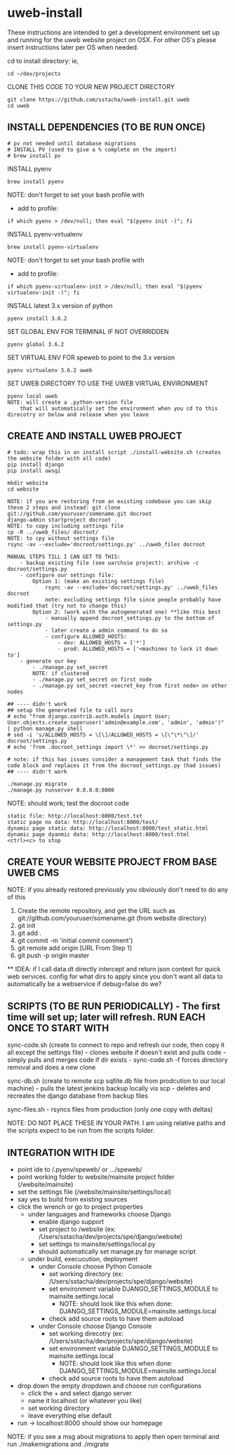 # uweb-install
These instructions are intended to get a development environment set up and running for the uweb website project on OSX.  For other OS's please insert instructions later per OS when needed.

cd to install directory: ie, 
``` ShellSession
cd ~/dev/projects
```

CLONE THIS CODE TO YOUR NEW PROJECT DIRECTORY
``` ShellSession
git clone https://github.com/sstacha/uweb-install.git uweb 
cd uweb
```

INSTALL DEPENDENCIES (TO BE RUN ONCE) 
--------
``` ShellSession
# pv not needed until database migrations
# INSTALL PV (used to give a % complete on the import)
# brew install pv
```

INSTALL pyenv
``` ShellSession
brew install pyenv
```
NOTE: don't forget to set your bash profile with
- add to profile: 
``` ShellSession 
if which pyenv > /dev/null; then eval "$(pyenv init -)"; fi
```

INSTALL pyenv-virtualenv
``` ShellSession
brew install pyenv-virtualenv
```
NOTE: don't forget to set your bash profile with
- add to profile: 
``` ShellSession
if which pyenv-virtualenv-init > /dev/null; then eval "$(pyenv virtualenv-init -)"; fi
```

INSTALL latest 3.x version of python
``` ShellSession
pyenv install 3.6.2
```

SET GLOBAL ENV FOR TERMINAL IF NOT OVERRIDDEN
``` ShellSession
pyenv global 3.6.2
```

SET VIRTUAL ENV FOR speweb to point to the 3.x version
``` ShellSession
pyenv virtualenv 3.6.2 uweb
```

SET UWEB DIRECTORY TO USE THE UWEB VIRTUAL ENVIRONMENT
``` ShellSession
pyenv local uweb
NOTE: will create a .python-version file
    that will automatically set the environment when you cd to this direcotry or below and release when you leave
```

CREATE AND INSTALL UWEB PROJECT
--------
``` ShellSession
# todo: wrap this in an install script ./install-website.sh (creates the website folder with all code)
pip install django
pip install uwsgi

mkdir website
cd website

NOTE: if you are restoring from an existing codebase you can skip these 2 steps and instead: git clone git://github.com/youruser/somename.git docroot
django-admin startproject docroot .
NOTE: to copy including settings file
cp -R ../uweb_files/ docroot/
NOTE: to cpy without settings file
rsync -av --exclude='docroot/settings.py' ../uweb_files docroot

MANUAL STEPS TILL I CAN GET TO THIS:
    - backup existing file (see uarchvie project): archive -c docroot/settings.py
    - configure our settings file:
        Option 1: (make an existing settings file)
            rsync -av --exclude='docroot/settings.py' ../uweb_files docroot
            note: excluding settings file since people probably have modified that (try not to change this)
        Option 2: (work with the autogenerated one) **like this best
            - manually append docroot_settings.py to the bottom of settings.py
            - later create a admin command to do so
            - configure ALLOWED_HOSTS:
                - dev: ALLOWED_HOSTS = ['*']
                - prod: ALLOWED_HOSTS = ['<machines to lock it down to']
    - generate our key
        - ./manage.py set_secret
        NOTE: if clustered
        - ./manage.py set_secret on first node
        - ./manage.py set_secret <secret_key from first node> on other nodes

## ---- didn't work
## setup the generated file to call ours
# echo "from django.contrib.auth.models import User; User.objects.create_superuser('admin@example.com', 'admin', 'admin')" | python manage.py shell
# sed -i 's/ALLOWED_HOSTS = \[\]/ALLOWED_HOSTS = \[\"\*\"\]/' docroot/settings.py
# echo 'from .docroot_settings import \*' >> docroot/settings.py

# note: if this has issues consider a management task that finds the code block and replaces it from the docroot_settings.py (had issues)
## ---- didn't work

./manage.py migrate
./manage.py runserver 0.0.0.0:8000

```

NOTE: should work; test the docroot code
```
static file: http://localhost:8000/test.txt
static page no data: http://localhost:8000/test/
dynamic page static data: http://localhost:8000/test_static.html
dynamic page dyanmic data: http://localhost:8000/test.html
<ctrl><c> to stop
```

CREATE YOUR WEBSITE PROJECT FROM BASE UWEB CMS
--------
NOTE: if you already restored previously you obviously don't need to do any of this
1) Create the remote repository, and get the URL such as git://github.com/youruser/somename.git
(from website directory)
2) git init
3) git add .
4) git commit -m 'initial commit comment')
5) git remote add origin [URL From Step 1]
6) git push -p origin master


** IDEA: if I call data.dt directly intercept and return json context for quick web services. config for what dirs to apply since you don't want all data to automatically be a webservice if debug=false do we?

SCRIPTS (TO BE RUN PERIODICALLY) - The first time will set up; later will refresh. RUN EACH ONCE TO START WITH
--------

sync-code.sh (create to connect to repo and refresh our code, then copy it all except the settings file)
    - clones website if doesn't exist and pulls code
    - simply pulls and merges code if dir exists
    - sync-code.sh -f forces directory removal and does a new clone


sync-db.sh (create to remote scp sqllite.db file from prodcution to our local machine)
    - pulls the latest jenkins backup locally vis scp
    - deletes and recreates the django database from backup files
    
sync-files.sh
    - rsyncs files from production (only one copy with deltas)
    
    
NOTE: DO NOT PLACE THESE IN YOUR PATH.  I am using relative paths and the scripts expect to be run from the scripts folder.
    
INTEGRATION WITH IDE
----------------------
 - point ide to <home>/.pyenv/speweb/ or .../speweb/
 - point working folder to website/mainsite project folder (<installdir>/website/mainsite)
 - set the settings file (<installdir>/website/mainsite/settings/local)
 - say yes to build from existing sources
 - click the wrench or go to project properties
    - under languages and frameworks choose Django
        - enable django support
        - set project to <install dir>/website (ex: /Users/sstacha/dev/projects/spe/django/website)
        - set settings to mainsite/settings/local.py
        - should automatically set manage.py for manage script
    - under build, execucution, deployment
        - under Console choose Python Console
            - set working directory (ex: /Users/sstacha/dev/projects/spe/django/website)
            - set environment variable DJANGO_SETTINGS_MODULE to mainsite.settings.local
                - NOTE: should look like this when done: DJANGO_SETTINGS_MODULE=mainsite.settings.local
            - check add source roots to have them autoload
        - under Console choose Django Console
            - set working direcotry (ex: /Users/sstacha/dev/projects/spe/django/website)
            - set environment variable DJANGO_SETTINGS_MODULE to mainsite.settings.local
                - NOTE: should look like this when done: DJANGO_SETTINGS_MODULE=mainsite.settings.local
            - check add source roots to have them autoload
 - drop down the empty dropdown and choose run configurations
    - click the + and select django server
    - name it localhost (or whatever you like)
    - set working directory
    - leave everything else default
 - run -> localhost:8000 should show our homepage
 
 NOTE: if you see a msg about migrations to apply then open terminal and run ./makemigrations and ./migrate
